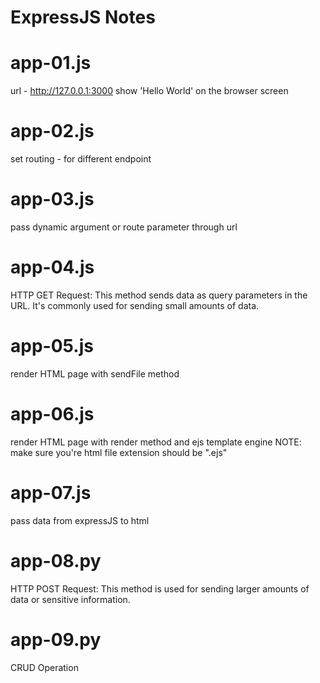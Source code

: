 # ExpressJS Notes

# app-01.js
url - http://127.0.0.1:3000 show 'Hello World' on the browser screen

# app-02.js
set routing - for different endpoint

# app-03.js
pass dynamic argument or route parameter through url

# app-04.js
HTTP GET Request: This method sends data as query parameters in the URL. It's commonly used for sending small amounts of data.

# app-05.js
render HTML page with sendFile method

# app-06.js
render HTML page with render method and ejs template engine
NOTE: make sure you're html file extension should be ".ejs"

# app-07.js
pass data from expressJS to html

# app-08.py
HTTP POST Request: This method is used for sending larger amounts of data or sensitive information.

# app-09.py
CRUD Operation
